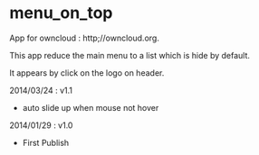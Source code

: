menu_on_top
===========

App for owncloud : http;//owncloud.org. 

This app reduce the main menu to a list which is hide by default.

It appears by click on the logo on header.

2014/03/24 : v1.1
- auto slide up when mouse not hover

2014/01/29 : v1.0
- First Publish
